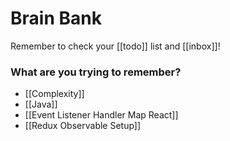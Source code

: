 # Brain Bank

Remember to check your [[todo]] list and [[inbox]]!

### What are you trying to remember?

- [[Complexity]]
- [[Java]]
- [[Event Listener Handler Map React]]
- [[Redux Observable Setup]]
